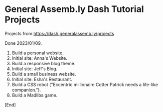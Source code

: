 # General Assemb.ly Dash Tutorial Projects
Projects from
https://dash.generalassemb.ly/projects

Done 2023/01/09.

1. Build a personal website.
2. Initial site: Anna's Website.
3. Build a responsive blog theme.
4. Initial site: Jeff's Blog.
5. Build a small business website.
6. Initial site: Esha's Restaurant.
7. Build a CSS robot ("Eccentric millionaire
   Cotter Patrick needs a life-like companion.").
8. Build a Madlibs game.

[End]
